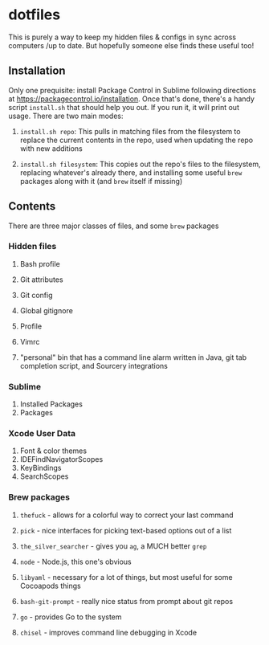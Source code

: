 # dotfiles

This is purely a way to keep my hidden files & configs in sync across computers
/up to date. But hopefully someone else finds these useful too!

## Installation

Only one prequisite: install Package Control in Sublime following directions
at <https://packagecontrol.io/installation>. Once that's done, there's a handy
script `install.sh` that should help you out. If you run it, it will print out
usage. There are two main modes:

1. `install.sh repo`: This pulls in matching files from the filesystem to
    replace the current contents in the repo, used when updating the repo with
    new additions

1. `install.sh filesystem`: This copies out the repo's files to the
    filesystem, replacing whatever's already there, and installing some useful
    `brew` packages along with it (and `brew` itself if missing)

## Contents

There are three major classes of files, and some `brew` packages

### Hidden files

1. Bash profile

1. Git attributes

1. Git config

1. Global gitignore

1. Profile

1. Vimrc

1. "personal" bin that has a command line alarm written in Java, git tab
    completion script, and Sourcery integrations

### Sublime

1. Installed Packages
1. Packages

### Xcode User Data

1. Font & color themes
1. IDEFindNavigatorScopes
1. KeyBindings
1. SearchScopes

### Brew packages

1. `thefuck` - allows for a colorful way to correct your last command

1. `pick` - nice interfaces for picking text-based options out of a list

1. `the_silver_searcher` - gives you `ag`, a MUCH better `grep`

1. `node` - Node.js, this one's obvious

1. `libyaml` - necessary for a lot of things, but most useful for some
    Cocoapods things

1. `bash-git-prompt` - really nice status from prompt about git repos

1. `go` - provides Go to the system

1. `chisel` - improves command line debugging in Xcode
